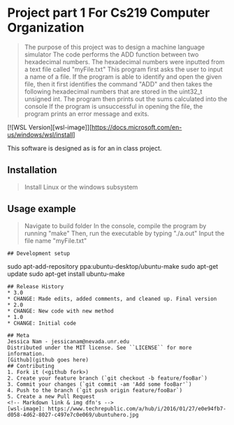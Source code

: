 # Project part 1 For Cs219 Computer Organization
> The purpose of this project was to design a machine language simulator
> The code performs the ADD function between two hexadecimal numbers. The hexadecimal numbers were inputted from a text file called "myFile.txt"
> This program first asks the user to input a name of a file. If the program is able to identify and open the given file, then it first identifies the command "ADD" and then takes the following hexadecimal numbers that are stored in the uint32_t unsigned int.
> The program then prints out the sums calculated into the console
> If the program is unsuccessful in opening the file, the program prints an error message and exits.

[![WSL Version][wsl-image]][https://docs.microsoft.com/en-us/windows/wsl/install]

This software is designed as is for an in class project.

## Installation
> Install Linux or the windows subsystem

## Usage example
> Navigate to build folder
> In the console, compile the program by running "make"
> Then, run the executable by typing "./a.out"
> Input the file name "myFile.txt"
```
## Development setup
```
sudo apt-add-repository ppa:ubuntu-desktop/ubuntu-make
sudo apt-get update
sudo apt-get install ubuntu-make
```
## Release History
* 3.0
* CHANGE: Made edits, added comments, and cleaned up. Final version
* 2.0
* CHANGE: New code with new method
* 1.0
* CHANGE: Initial code

## Meta
Jessica Nam - jessicanam@nevada.unr.edu
Distributed under the MIT license. See ``LICENSE`` for more information.
[Github](github goes here)
## Contributing
1. Fork it (<github fork>)
2. Create your feature branch (`git checkout -b feature/fooBar`)
3. Commit your changes (`git commit -am 'Add some fooBar'`)
4. Push to the branch (`git push origin feature/fooBar`)
5. Create a new Pull Request
<!-- Markdown link & img dfn's -->
[wsl-image]: https://www.techrepublic.com/a/hub/i/2016/01/27/e0e94fb7-
d058-4d62-8027-c497e7c0e069/ubuntuhero.jpg

